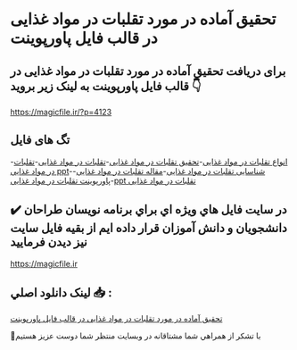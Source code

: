 # تحقیق آماده در مورد تقلبات در مواد غذایی در قالب فایل پاورپوینت

## برای دریافت تحقیق آماده در مورد تقلبات در مواد غذایی در قالب فایل پاورپوینت به لینک زیر بروید 👇

https://magicfile.ir/?p=4123

## تگ های فایل

-[انواع تقلبات در مواد غذایی](https://magicfile.ir/product/%d8%aa%d8%ad%d9%82%db%8c%d9%82-%d8%aa%d9%82%d9%84%d8%a8%d8%a7%d8%aa-%d8%af%d8%b1-%d9%85%d9%88%d8%a7%d8%af-%d8%ba%d8%b0%d8%a7%db%8c%db%8c-%d8%af%d8%b1-%d9%81%d8%a7%db%8c%d9%84-%d9%be%d8%a7%d9%88%d8%b1%d9%be%d9%88%db%8c%d9%86%d8%aa/)-[تحقیق تقلبات در مواد غذایی](https://magicfile.ir/product/%d8%aa%d8%ad%d9%82%db%8c%d9%82-%d8%aa%d9%82%d9%84%d8%a8%d8%a7%d8%aa-%d8%af%d8%b1-%d9%85%d9%88%d8%a7%d8%af-%d8%ba%d8%b0%d8%a7%db%8c%db%8c-%d8%af%d8%b1-%d9%81%d8%a7%db%8c%d9%84-%d9%be%d8%a7%d9%88%d8%b1%d9%be%d9%88%db%8c%d9%86%d8%aa/)-[تقلبات در مواد غذایی](https://magicfile.ir/product/%d8%aa%d8%ad%d9%82%db%8c%d9%82-%d8%aa%d9%82%d9%84%d8%a8%d8%a7%d8%aa-%d8%af%d8%b1-%d9%85%d9%88%d8%a7%d8%af-%d8%ba%d8%b0%d8%a7%db%8c%db%8c-%d8%af%d8%b1-%d9%81%d8%a7%db%8c%d9%84-%d9%be%d8%a7%d9%88%d8%b1%d9%be%d9%88%db%8c%d9%86%d8%aa/)-[تقلبات در مواد غذایی ppt](https://magicfile.ir/product/%d8%aa%d8%ad%d9%82%db%8c%d9%82-%d8%aa%d9%82%d9%84%d8%a8%d8%a7%d8%aa-%d8%af%d8%b1-%d9%85%d9%88%d8%a7%d8%af-%d8%ba%d8%b0%d8%a7%db%8c%db%8c-%d8%af%d8%b1-%d9%81%d8%a7%db%8c%d9%84-%d9%be%d8%a7%d9%88%d8%b1%d9%be%d9%88%db%8c%d9%86%d8%aa/)-[شناسایی تقلبات در مواد غذایی](https://magicfile.ir/product/%d8%aa%d8%ad%d9%82%db%8c%d9%82-%d8%aa%d9%82%d9%84%d8%a8%d8%a7%d8%aa-%d8%af%d8%b1-%d9%85%d9%88%d8%a7%d8%af-%d8%ba%d8%b0%d8%a7%db%8c%db%8c-%d8%af%d8%b1-%d9%81%d8%a7%db%8c%d9%84-%d9%be%d8%a7%d9%88%d8%b1%d9%be%d9%88%db%8c%d9%86%d8%aa/)-[مقاله تقلبات در مواد غذایی](https://magicfile.ir/product/%d8%aa%d8%ad%d9%82%db%8c%d9%82-%d8%aa%d9%82%d9%84%d8%a8%d8%a7%d8%aa-%d8%af%d8%b1-%d9%85%d9%88%d8%a7%d8%af-%d8%ba%d8%b0%d8%a7%db%8c%db%8c-%d8%af%d8%b1-%d9%81%d8%a7%db%8c%d9%84-%d9%be%d8%a7%d9%88%d8%b1%d9%be%d9%88%db%8c%d9%86%d8%aa/)-[پاورپوینت تقلبات در مواد غذایی](https://magicfile.ir/product/%d8%aa%d8%ad%d9%82%db%8c%d9%82-%d8%aa%d9%82%d9%84%d8%a8%d8%a7%d8%aa-%d8%af%d8%b1-%d9%85%d9%88%d8%a7%d8%af-%d8%ba%d8%b0%d8%a7%db%8c%db%8c-%d8%af%d8%b1-%d9%81%d8%a7%db%8c%d9%84-%d9%be%d8%a7%d9%88%d8%b1%d9%be%d9%88%db%8c%d9%86%d8%aa/)-[ppt تقلبات در مواد غذایی](https://magicfile.ir/product/%d8%aa%d8%ad%d9%82%db%8c%d9%82-%d8%aa%d9%82%d9%84%d8%a8%d8%a7%d8%aa-%d8%af%d8%b1-%d9%85%d9%88%d8%a7%d8%af-%d8%ba%d8%b0%d8%a7%db%8c%db%8c-%d8%af%d8%b1-%d9%81%d8%a7%db%8c%d9%84-%d9%be%d8%a7%d9%88%d8%b1%d9%be%d9%88%db%8c%d9%86%d8%aa/)

## ✔️ در سايت فايل هاي ويژه اي براي برنامه نويسان طراحان دانشجويان و دانش آموزان قرار داده ايم از بقيه فايل سايت نيز ديدن فرماييد

https://magicfile.ir


## لينک دانلود اصلي 📥 :

[تحقیق آماده در مورد تقلبات در مواد غذایی در قالب فایل پاورپوینت](https://magicfile.ir/product/%d8%aa%d8%ad%d9%82%db%8c%d9%82-%d8%aa%d9%82%d9%84%d8%a8%d8%a7%d8%aa-%d8%af%d8%b1-%d9%85%d9%88%d8%a7%d8%af-%d8%ba%d8%b0%d8%a7%db%8c%db%8c-%d8%af%d8%b1-%d9%81%d8%a7%db%8c%d9%84-%d9%be%d8%a7%d9%88%d8%b1%d9%be%d9%88%db%8c%d9%86%d8%aa/) 


🙏با تشکر از همراهي شما مشتاقانه در وبسایت منتظر شما دوست عزیز هستیم

